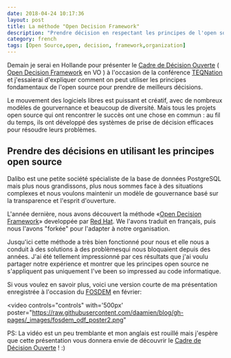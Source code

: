```yaml
---
date: 2018-04-24 10:17:36
layout: post
title: La méthode "Open Decision Framework"
description: "Prendre décision en respectant les principes de l'open source"
category: french
tags: [Open Source,open, decision, framework,organization]
---
```




Demain je serai en Hollande pour présenter le [Cadre de Décision Ouverte] 
( [Open Decision Framework] en VO ) à l'occasion de la conférence [TEQNation] 
et j'essaierai d'expliquer comment on peut utiliser les principes fondamentaux 
de l'open source pour prendre de meilleurs décisions. 

<!--MORE-->

[Open Decision Framework]: https://github.com/red-hat-people-team/open-decision-framework
[Cadre de Décision Ouverte]: https://github.com/red-hat-people-team/open-decision-framework/blob/master/fr_FR/ODF-community.md
[TEQNation]: https://teqnation.nl
[FOSDEM]: https://fosdem.org
[Red Hat]: https://redhat.com/

Le mouvement des logiciels libres est puissant et créatif, avec de nombreux 
modèles de gourvernance et beaucoup de diversité. Mais tous les projets open 
source qui ont rencontrer le succès ont une chose en commun : au fil du temps,
ils ont développé des systèmes de prise de décision efficaces pour résoudre 
leurs problèmes.

## Prendre des décisions en utilisant les principes open source

Dalibo est une petite société spécialiste de la base de données PostgreSQL mais 
plus nous grandissons, plus nous sommes face à des situations complexes et nous 
voulons maintenir un modèle de gouvernance basé sur la transparence et l'esprit
d'ouverture.

L'année dernière, nous avons découvert la méthode «[Open Decision Framework]» 
developpée par [Red Hat]. We l'avons traduit en français, puis nous l'avons 
"forkée" pour l'adapter à notre organisation. 

Jusqu'ici cette méthode a très bien fonctionné pour nous et elle nous a conduit
à des solutions à des problèmesqui nous bloquaient depuis des années.
J'ai été tellement impressionné par ces résultats que j'ai voulu partager notre 
expérience et montrer que les principes open source ne s'appliquent pas 
uniquement I've been so impressed au code informatique.

Si vous voulez en savoir plus, voici une version courte de ma présentation 
enregistrée à l'occasion du [FOSDEM] en février: 

<video controls="controls" with='500px'
poster="https://raw.githubusercontent.com/daamien/blog/gh-pages/_images/fosdem_odf_poster2.png"
>
  <source src="https://video.fosdem.org/2018/K.4.201/osd_the_open_decision_framework.webm" type='video/webm; codecs="vp9, opus"' />
  
</video>

PS: La vidéo est un peu tremblante et mon anglais est rouillé mais j'espère que 
cette présentation vous donnera envie de découvrir le 
[Cadre de Décision Ouverte] ! :)

